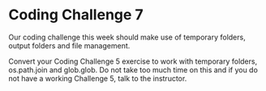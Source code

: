 # Coding Challenge 7

Our coding challenge this week should make use of temporary folders, output folders and file management.

Convert your Coding Challenge 5 exercise to work with temporary folders, os.path.join and glob.glob. Do not take too much time on this
and if you do not have a working Challenge 5, talk to the instructor.
